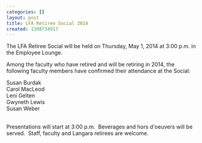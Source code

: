 ```yaml
---
categories: []
layout: post
title: LFA Retiree Social 2014
created: 1398734917
---
```

<p>The LFA Retiree Social will be held on Thursday, May 1, 2014 at 3:00 p.m. in the Employee Lounge.</p>
<p>Among the faculty who have retired and will be retiring in 2014, the following faculty members have confirmed their attendance at the Social:</p>
<div>
	Susan Burdak</div>
<div>
	Carol MacLeod</div>
<div>
	Leni Gelten</div>
<div>
	Gwyneth Lewis</div>
<div>
	Susan Weber</div>
<p><br />
	Presentations will start at 3:00 p.m.&nbsp; Beverages and hors d&#39;oeuvers will be served.&nbsp; Staff, faculty and Langara retirees are welcome.</p>
